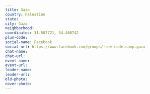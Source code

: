 ```yaml
---
title: Gaza
country: Palestine
state: 
city: Gaza
neighborhood: 
coordinates: 31.507721, 34.460742
plus-code:
social-name: Facebook
social-url: https://www.facebook.com/groups/free.code.camp.gaza
chat-name:
chat-url:
event-name:
event-url:
leader-name:
leader-url:
old-photo: 
cover-photo:
---
```

